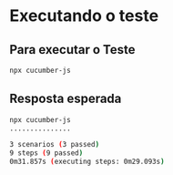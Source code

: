 # Executando o teste

## Para executar o Teste

```bash
npx cucumber-js
```

## Resposta esperada

```bash
npx cucumber-js                                       
...............

3 scenarios (3 passed)
9 steps (9 passed)
0m31.857s (executing steps: 0m29.093s)
```
